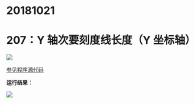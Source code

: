 # 20181021

# 207：Y 轴次要刻度线长度（Y 坐标轴）

<img src="http://image.renkaigis.com/keepcoding/2018102101.png">

<a href="https://github.com/renkaigis/KeepCoding/tree/master/2018/10/21" target="_blank">参见程序源代码</a>

**运行结果：**

<img src="http://image.renkaigis.com/keepcoding/2018102102.png">